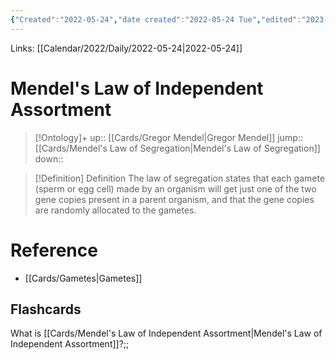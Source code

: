 ```yaml
---
{"Created":"2022-05-24","date created":"2022-05-24 Tue","edited":"2023-04-06 Thu","tags":["Uni/LFS103","School"],"dg-publish":true,"permalink":"/cards/mendel-s-law-of-independent-assortment/","dgPassFrontmatter":true}
---
```



Links: [[Calendar/2022/Daily/2022-05-24\|2022-05-24]]

# Mendel's Law of Independent Assortment

> [!Ontology]+
> up:: [[Cards/Gregor Mendel\|Gregor Mendel]]
> jump:: [[Cards/Mendel's Law of Segregation\|Mendel's Law of Segregation]]
> down:: 

> [!Definition] Definition
> The law of segregation states that each gamete (sperm or egg cell) made by an organism will get just one of the two gene copies present in a parent organism, and that the gene copies are randomly allocated to the gametes.

# Reference

- [[Cards/Gametes\|Gametes]]

## Flashcards

What is [[Cards/Mendel's Law of Independent Assortment\|Mendel's Law of Independent Assortment]]?;;